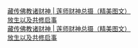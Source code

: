   
[藏传佛教诸财神 | 莲师财神总摄（精美图文）](http://www.dianyue.me/archives/929/qzi2j3z67yq309to/)  
[放生以及共修启事](http://www.dianyue.me/archives/968/whk7te7vmor27jr3/)  
[藏传佛教诸财神 | 莲师财神总摄（精美图文）](http://www.dianyue.me/archives/929/qzi2j3z67yq309to/)  
[放生以及共修启事](http://www.dianyue.me/archives/968/whk7te7vmor27jr3/)
